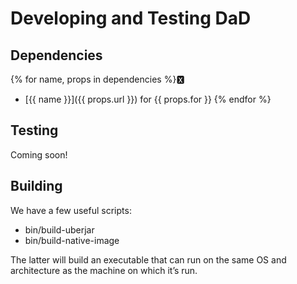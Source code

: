 # Developing and Testing DaD


## Dependencies

{% for name, props in dependencies %}🆇
* [{{ name }}]({{ props.url }}) for {{ props.for }}
{% endfor %}


## Testing

Coming soon!


## Building

We have a few useful scripts:

* bin/build-uberjar
* bin/build-native-image

The latter will build an executable that can run on the same OS and architecture as the machine on
which it’s run.
